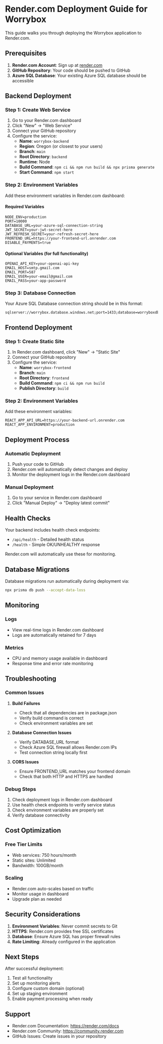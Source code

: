 # Render.com Deployment Guide for Worrybox

This guide walks you through deploying the Worrybox application to Render.com.

## Prerequisites

1. **Render.com Account**: Sign up at [render.com](https://render.com)
2. **GitHub Repository**: Your code should be pushed to GitHub
3. **Azure SQL Database**: Your existing Azure SQL database should be accessible

## Backend Deployment

### Step 1: Create Web Service

1. Go to your Render.com dashboard
2. Click "New" → "Web Service"
3. Connect your GitHub repository
4. Configure the service:
   - **Name**: `worrybox-backend`
   - **Region**: Oregon (or closest to your users)
   - **Branch**: `main`
   - **Root Directory**: `backend`
   - **Runtime**: Node
   - **Build Command**: `npm ci && npm run build && npx prisma generate`
   - **Start Command**: `npm start`

### Step 2: Environment Variables

Add these environment variables in Render.com dashboard:

#### Required Variables
```
NODE_ENV=production
PORT=10000
DATABASE_URL=your-azure-sql-connection-string
JWT_SECRET=your-jwt-secret-here
JWT_REFRESH_SECRET=your-refresh-secret-here
FRONTEND_URL=https://your-frontend-url.onrender.com
DISABLE_PAYMENTS=true
```

#### Optional Variables (for full functionality)
```
OPENAI_API_KEY=your-openai-api-key
EMAIL_HOST=smtp.gmail.com
EMAIL_PORT=587
EMAIL_USER=your-email@gmail.com
EMAIL_PASS=your-app-password
```

### Step 3: Database Connection

Your Azure SQL Database connection string should be in this format:
```
sqlserver://worrybox.database.windows.net;port=1433;database=worryboxdb;user=wbprojcon;password=YOUR_PASSWORD;encrypt=true;trustServerCertificate=false
```

## Frontend Deployment

### Step 1: Create Static Site

1. In Render.com dashboard, click "New" → "Static Site"
2. Connect your GitHub repository
3. Configure the service:
   - **Name**: `worrybox-frontend`
   - **Branch**: `main`
   - **Root Directory**: `frontend`
   - **Build Command**: `npm ci && npm run build`
   - **Publish Directory**: `build`

### Step 2: Environment Variables

Add these environment variables:
```
REACT_APP_API_URL=https://your-backend-url.onrender.com
REACT_APP_ENVIRONMENT=production
```

## Deployment Process

### Automatic Deployment

1. Push your code to GitHub
2. Render.com will automatically detect changes and deploy
3. Monitor the deployment logs in the Render.com dashboard

### Manual Deployment

1. Go to your service in Render.com dashboard
2. Click "Manual Deploy" → "Deploy latest commit"

## Health Checks

Your backend includes health check endpoints:
- `/api/health` - Detailed health status
- `/health` - Simple OK/UNHEALTHY response

Render.com will automatically use these for monitoring.

## Database Migrations

Database migrations run automatically during deployment via:
```bash
npx prisma db push --accept-data-loss
```

## Monitoring

### Logs
- View real-time logs in Render.com dashboard
- Logs are automatically retained for 7 days

### Metrics
- CPU and memory usage available in dashboard
- Response time and error rate monitoring

## Troubleshooting

### Common Issues

1. **Build Failures**
   - Check that all dependencies are in package.json
   - Verify build command is correct
   - Check environment variables are set

2. **Database Connection Issues**
   - Verify DATABASE_URL format
   - Check Azure SQL firewall allows Render.com IPs
   - Test connection string locally first

3. **CORS Issues**
   - Ensure FRONTEND_URL matches your frontend domain
   - Check that both HTTP and HTTPS are handled

### Debug Steps

1. Check deployment logs in Render.com dashboard
2. Use health check endpoints to verify service status
3. Check environment variables are properly set
4. Verify database connectivity

## Cost Optimization

### Free Tier Limits
- Web services: 750 hours/month
- Static sites: Unlimited
- Bandwidth: 100GB/month

### Scaling
- Render.com auto-scales based on traffic
- Monitor usage in dashboard
- Upgrade plan as needed

## Security Considerations

1. **Environment Variables**: Never commit secrets to Git
2. **HTTPS**: Render.com provides free SSL certificates
3. **Database**: Ensure Azure SQL has proper firewall rules
4. **Rate Limiting**: Already configured in the application

## Next Steps

After successful deployment:

1. Test all functionality
2. Set up monitoring alerts
3. Configure custom domain (optional)
4. Set up staging environment
5. Enable payment processing when ready

## Support

- Render.com Documentation: https://render.com/docs
- Render.com Community: https://community.render.com
- GitHub Issues: Create issues in your repository
